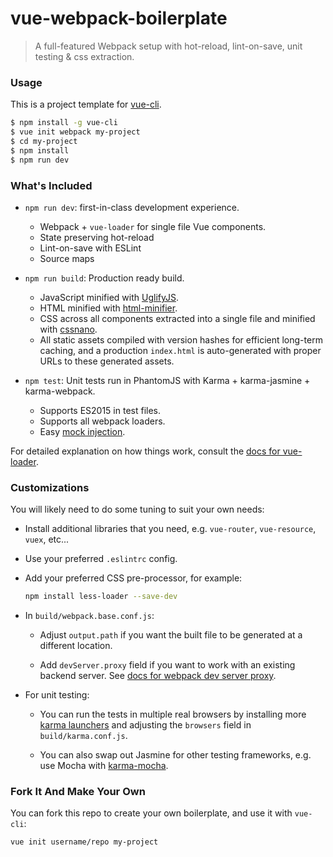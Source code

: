 # vue-webpack-boilerplate

> A full-featured Webpack setup with hot-reload, lint-on-save, unit testing & css extraction.

### Usage

This is a project template for [vue-cli](https://github.com/vuejs/vue-cli).

``` bash
$ npm install -g vue-cli
$ vue init webpack my-project
$ cd my-project
$ npm install
$ npm run dev
```

### What's Included

- `npm run dev`: first-in-class development experience.
  - Webpack + `vue-loader` for single file Vue components.
  - State preserving hot-reload
  - Lint-on-save with ESLint
  - Source maps

- `npm run build`: Production ready build.
  - JavaScript minified with [UglifyJS](https://github.com/mishoo/UglifyJS2).
  - HTML minified with [html-minifier](https://github.com/kangax/html-minifier).
  - CSS across all components extracted into a single file and minified with [cssnano](https://github.com/ben-eb/cssnano).
  - All static assets compiled with version hashes for efficient long-term caching, and a production `index.html` is auto-generated with proper URLs to these generated assets.

- `npm test`: Unit tests run in PhantomJS with Karma + karma-jasmine + karma-webpack.
  - Supports ES2015 in test files.
  - Supports all webpack loaders.
  - Easy [mock injection](http://vuejs.github.io/vue-loader/workflow/testing-with-mocks.html).

For detailed explanation on how things work, consult the [docs for vue-loader](http://vuejs.github.io/vue-loader).

### Customizations

You will likely need to do some tuning to suit your own needs:

- Install additional libraries that you need, e.g. `vue-router`, `vue-resource`, `vuex`, etc...

- Use your preferred `.eslintrc` config.

- Add your preferred CSS pre-processor, for example:

  ``` bash
  npm install less-loader --save-dev
  ```

- In `build/webpack.base.conf.js`:

  - Adjust `output.path` if you want the built file to be generated at a different location.

  - Add `devServer.proxy` field if you want to work with an existing backend server. See [docs for webpack dev server proxy](https://webpack.github.io/docs/webpack-dev-server.html#proxy).

- For unit testing:

  - You can run the tests in multiple real browsers by installing more [karma launchers](http://karma-runner.github.io/0.13/config/browsers.html) and adjusting the `browsers` field in `build/karma.conf.js`.

  - You can also swap out Jasmine for other testing frameworks, e.g. use Mocha with [karma-mocha](https://github.com/karma-runner/karma-mocha).

### Fork It And Make Your Own

You can fork this repo to create your own boilerplate, and use it with `vue-cli`:

``` bash
vue init username/repo my-project
```
